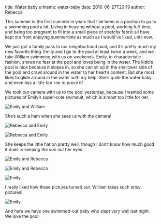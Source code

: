 title: Water baby
urlname: water-baby
date: 2010-06-27T20:19
author: Rebecca

This summer is the first summer in years that I&#x02bc;ve been in a position to
go to a swimming pool a lot. Living in housing without a pool, working
full-time, and being too pregnant to fit into a small piece of stretchy fabric
all have kept me from enjoying summertime as much as I would&#x02bc;ve liked,
until now.

We just got a family pass to our neighborhood pool, and it&#x02bc;s pretty much
my new favorite thing. Emily and I go to the pool at least twice a week, and we
take William swimming with us on weekends. Emily, in characteristic fashion,
shows no fear at the pool and loves being in the water. The kiddie pool is nice
because it slopes in, so she can sit up in the shallower side of the pool and
crawl around in the water to her heart&#x02bc;s content. But she most likes to
glide around in the water with my help. She&#x02bc;s quite the water baby and
even has a little tan line to prove it!

We took our camera with us to the pool yesterday, because I wanted some pictures
of Emily&#x02bc;s super-cute swimsuit, which is almost too little for her.

![Emily and William][a]

[a]: {static}/images/2010-06-26-swimming-01.jpg

She&#x02bc;s such a ham when she sees us with the camera!

![Rebecca and Emily][b]

[b]: {static}/images/2010-06-26-swimming-02.jpg

![Rebecca and Emily][c]

[c]: {static}/images/2010-06-26-swimming-03.jpg

She keeps the little hat on pretty well, though I don&#x02bc;t know how much
good it does in keeping the sun out her eyes.

![Emily and Rebecca][d]

[d]: {static}/images/2010-06-26-swimming-04.jpg

![Emily and Rebecca][e]

[e]: {static}/images/2010-06-26-swimming-05.jpg

![Emily][f]

[f]: {static}/images/2010-06-26-swimming-06.jpg

I really liked how these pictures turned out. William takes such artsy pictures!

![Emily][g]

[g]: {static}/images/2010-06-26-swimming-07.jpg

And here we have one swimmed-out baby who slept very well last night. We love
the pool!
